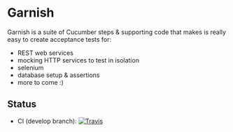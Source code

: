 # Garnish

Garnish is a suite of Cucumber steps & supporting code that makes is really easy to create acceptance tests for:
- REST web services
- mocking HTTP services to test in isolation
- selenium
- database setup & assertions
- more to come :)

## Status
* CI (develop branch): [![Travis](https://img.shields.io/travis/garnish-test/garnish/develop.svg?maxAge=300)](https://travis-ci.org/garnish-test/garnish)

